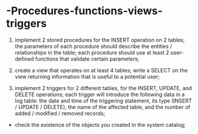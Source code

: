 # -Procedures-functions-views-triggers
1. implement 2 stored procedures for the INSERT operation on 2 tables; the parameters of each procedure should describe the entities / relationships in the table; each procedure should use at least 2 user-defined functions that validate certain parameters;

2. create a view that operates on at least 4 tables; write a SELECT on the view returning information that is useful to a potential user;

3. implement 2 triggers for 2 different tables, for the INSERT, UPDATE, and DELETE operations; each trigger will introduce the following data in a log table: the date and time of the triggering statement, its type (INSERT / UPDATE / DELETE), the name of the affected table, and the number of added / modified / removed records;
* check the existence of the objects you created in the system catalog;
